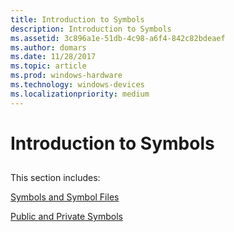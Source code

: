 ```yaml
---
title: Introduction to Symbols
description: Introduction to Symbols
ms.assetid: 3c896a1e-51db-4c98-a6f4-842c82bdeaef
ms.author: domars
ms.date: 11/28/2017
ms.topic: article
ms.prod: windows-hardware
ms.technology: windows-devices
ms.localizationpriority: medium
---
```


# Introduction to Symbols


## <span id="ddk_debugging_user_mode_processes_without_symbols_dbg"></span><span id="DDK_DEBUGGING_USER_MODE_PROCESSES_WITHOUT_SYMBOLS_DBG"></span>


This section includes:

[Symbols and Symbol Files](symbols-and-symbol-files.md)

[Public and Private Symbols](public-and-private-symbols.md)

 

 





